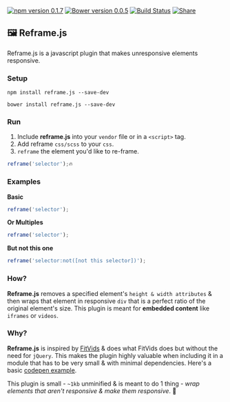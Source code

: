 [![npm version 0.1.7](https://badge.fury.io/js/reframe.js.svg)](https://www.npmjs.com/package/reframe.js)
[![Bower version 0.0.5](https://badge.fury.io/bo/reframe.js.svg)](https://github.com/dollarshaveclub/reframe.js)
[![Build Status](https://travis-ci.org/dollarshaveclub/reframe.js.svg?branch=master)](https://travis-ci.org/dollarshaveclub/reframe.js)
[![Share](https://img.shields.io/twitter/url/http/shields.io.svg?style=social&maxAge=2592000)](https://twitter.com/home?status=Reframe+unresponsive+elements+responsively.+%F0%9F%92%AAhttps%3A%2F%2Fgithub.com%2Fdollarshaveclub%2Freframe.js+%40DSCEngineering+%40yowainwright+%23JavaScript)

## 🖼 Reframe.js

Reframe.js is a javascript plugin that makes unresponsive elements responsive.

### Setup

```terminal
npm install reframe.js --save-dev
```
```terminal
bower install reframe.js --save-dev
```

### Run

1. Include **reframe.js** into your `vendor` file or in a `<script>` tag.
2. Add reframe `css/scss`  to your `css`.
3. `reframe` the element you'd like to re-frame. 

```javascript
reframe('selector');🔥
```

### Examples

**Basic**
```javascript
reframe('selector');
```

**Or Multiples**
```javascript
reframe('selector');
```

**But not this one**
```javascript
reframe('selector:not([not this selector])');
```

### How?

**Reframe.js** removes a specified element's `height & width attributes` & then wraps that element in responsive `div` that is a perfect ratio of the original element's size. This plugin is meant for **embedded content** like `iframes` or `videos`.

### Why?

**Reframe.js** is inspired by [FitVids](https://github.com/davatron5000/FitVids.js) & does what FitVids does but without the need for `jQuery`. This makes the plugin highly valuable when including it in a module that has to be very small & with minimal dependencies. Here's a basic [codepen example](http://codepen.io/yowainwright/pen/amzAEo).

This plugin is small - `~1kb` unminified & is meant to do 1 thing - _wrap elements that aren't responsive & make them responsive_. 💪

